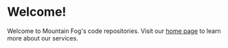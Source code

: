 # Welcome!

Welcome to Mountain Fog's code repositories. Visit our [home page](https://www.mtnfog.com/) to learn more about our services.
